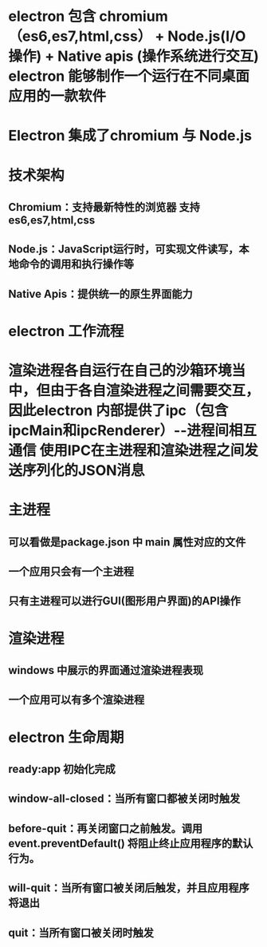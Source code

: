 # electron 包含 chromium（es6,es7,html,css） + Node.js(I/O操作) + Native apis (操作系统进行交互) electron 能够制作一个运行在不同桌面应用的一款软件

# Electron 集成了chromium 与 Node.js

# 技术架构
## Chromium：支持最新特性的浏览器 支持 es6,es7,html,css
## Node.js：JavaScript运行时，可实现文件读写，本地命令的调用和执行操作等
## Native Apis：提供统一的原生界面能力

# electron 工作流程

# 渲染进程各自运行在自己的沙箱环境当中，但由于各自渲染进程之间需要交互，因此electron 内部提供了ipc（包含ipcMain和ipcRenderer）--进程间相互通信  使用IPC在主进程和渲染进程之间发送序列化的JSON消息

# 主进程
## 可以看做是package.json 中 main 属性对应的文件
## 一个应用只会有一个主进程
## 只有主进程可以进行GUI(图形用户界面)的API操作



# 渲染进程
## windows 中展示的界面通过渲染进程表现
## 一个应用可以有多个渲染进程

# electron 生命周期
## ready:app 初始化完成
## window-all-closed：当所有窗口都被关闭时触发
## before-quit：再关闭窗口之前触发。调用 event.preventDefault() 将阻止终止应用程序的默认行为。
## will-quit：当所有窗口被关闭后触发，并且应用程序将退出
## quit：当所有窗口被关闭时触发
